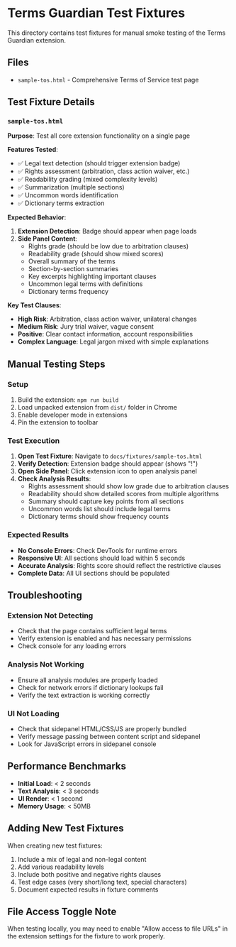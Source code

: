 # Terms Guardian Test Fixtures

This directory contains test fixtures for manual smoke testing of the Terms Guardian extension.

## Files

- `sample-tos.html` - Comprehensive Terms of Service test page

## Test Fixture Details

### `sample-tos.html`

**Purpose**: Test all core extension functionality on a single page

**Features Tested**:

- ✅ Legal text detection (should trigger extension badge)
- ✅ Rights assessment (arbitration, class action waiver, etc.)
- ✅ Readability grading (mixed complexity levels)
- ✅ Summarization (multiple sections)
- ✅ Uncommon words identification
- ✅ Dictionary terms extraction

**Expected Behavior**:

1. **Extension Detection**: Badge should appear when page loads
2. **Side Panel Content**:
   - Rights grade (should be low due to arbitration clauses)
   - Readability grade (should show mixed scores)
   - Overall summary of the terms
   - Section-by-section summaries
   - Key excerpts highlighting important clauses
   - Uncommon legal terms with definitions
   - Dictionary terms frequency

**Key Test Clauses**:

- **High Risk**: Arbitration, class action waiver, unilateral changes
- **Medium Risk**: Jury trial waiver, vague consent
- **Positive**: Clear contact information, account responsibilities
- **Complex Language**: Legal jargon mixed with simple explanations

## Manual Testing Steps

### Setup

1. Build the extension: `npm run build`
2. Load unpacked extension from `dist/` folder in Chrome
3. Enable developer mode in extensions
4. Pin the extension to toolbar

### Test Execution

1. **Open Test Fixture**: Navigate to `docs/fixtures/sample-tos.html`
2. **Verify Detection**: Extension badge should appear (shows "!")
3. **Open Side Panel**: Click extension icon to open analysis panel
4. **Check Analysis Results**:
   - Rights assessment should show low grade due to arbitration clauses
   - Readability should show detailed scores from multiple algorithms
   - Summary should capture key points from all sections
   - Uncommon words list should include legal terms
   - Dictionary terms should show frequency counts

### Expected Results

- **No Console Errors**: Check DevTools for runtime errors
- **Responsive UI**: All sections should load within 5 seconds
- **Accurate Analysis**: Rights score should reflect the restrictive clauses
- **Complete Data**: All UI sections should be populated

## Troubleshooting

### Extension Not Detecting

- Check that the page contains sufficient legal terms
- Verify extension is enabled and has necessary permissions
- Check console for any loading errors

### Analysis Not Working

- Ensure all analysis modules are properly loaded
- Check for network errors if dictionary lookups fail
- Verify the text extraction is working correctly

### UI Not Loading

- Check that sidepanel HTML/CSS/JS are properly bundled
- Verify message passing between content script and sidepanel
- Look for JavaScript errors in sidepanel console

## Performance Benchmarks

- **Initial Load**: < 2 seconds
- **Text Analysis**: < 3 seconds
- **UI Render**: < 1 second
- **Memory Usage**: < 50MB

## Adding New Test Fixtures

When creating new test fixtures:

1. Include a mix of legal and non-legal content
2. Add various readability levels
3. Include both positive and negative rights clauses
4. Test edge cases (very short/long text, special characters)
5. Document expected results in fixture comments

## File Access Toggle Note

When testing locally, you may need to enable "Allow access to file URLs" in the extension settings for the fixture to work properly.
